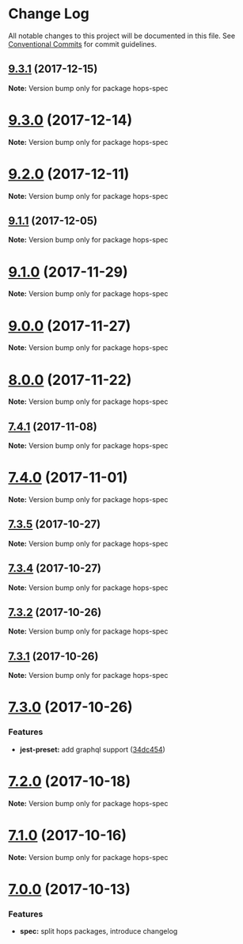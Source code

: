 # Change Log

All notable changes to this project will be documented in this file.
See [Conventional Commits](https://conventionalcommits.org) for commit guidelines.

<a name="9.3.1"></a>
## [9.3.1](https://github.com/xing/hops/compare/v9.3.0...v9.3.1) (2017-12-15)




**Note:** Version bump only for package hops-spec

<a name="9.3.0"></a>
# [9.3.0](https://github.com/xing/hops/compare/v9.2.0...v9.3.0) (2017-12-14)




**Note:** Version bump only for package hops-spec

<a name="9.2.0"></a>
# [9.2.0](https://github.com/xing/hops/compare/v9.1.1...v9.2.0) (2017-12-11)




**Note:** Version bump only for package hops-spec

<a name="9.1.1"></a>
## [9.1.1](https://github.com/xing/hops/compare/v9.1.0...v9.1.1) (2017-12-05)




**Note:** Version bump only for package hops-spec

<a name="9.1.0"></a>
# [9.1.0](https://github.com/xing/hops/compare/v9.0.1...v9.1.0) (2017-11-29)




**Note:** Version bump only for package hops-spec

<a name="9.0.0"></a>
# [9.0.0](https://github.com/xing/hops/compare/v8.0.0...v9.0.0) (2017-11-27)




**Note:** Version bump only for package hops-spec

<a name="8.0.0"></a>
# [8.0.0](https://github.com/xing/hops/compare/v7.4.1...v8.0.0) (2017-11-22)




**Note:** Version bump only for package hops-spec

<a name="7.4.1"></a>
## [7.4.1](https://github.com/xing/hops/compare/v7.4.0...v7.4.1) (2017-11-08)




**Note:** Version bump only for package hops-spec

<a name="7.4.0"></a>
# [7.4.0](https://github.com/xing/hops/compare/v7.3.5...v7.4.0) (2017-11-01)




**Note:** Version bump only for package hops-spec

<a name="7.3.5"></a>
## [7.3.5](https://github.com/xing/hops/compare/v7.3.4...v7.3.5) (2017-10-27)




**Note:** Version bump only for package hops-spec

<a name="7.3.4"></a>
## [7.3.4](https://github.com/xing/hops/compare/v7.3.3...v7.3.4) (2017-10-27)




**Note:** Version bump only for package hops-spec

<a name="7.3.2"></a>
## [7.3.2](https://github.com/xing/hops/compare/v7.3.1...v7.3.2) (2017-10-26)




**Note:** Version bump only for package hops-spec

<a name="7.3.1"></a>
## [7.3.1](https://github.com/xing/hops/compare/v7.3.0...v7.3.1) (2017-10-26)




**Note:** Version bump only for package hops-spec

<a name="7.3.0"></a>
# [7.3.0](https://github.com/xing/hops/compare/v7.2.0...v7.3.0) (2017-10-26)


### Features

* **jest-preset:** add graphql support ([34dc454](https://github.com/xing/hops/commit/34dc454))




<a name="7.2.0"></a>
# [7.2.0](https://github.com/xing/hops/compare/v7.1.0...v7.2.0) (2017-10-18)




**Note:** Version bump only for package hops-spec

<a name="7.1.0"></a>
# [7.1.0](https://github.com/xing/hops/compare/v7.0.0...v7.1.0) (2017-10-16)




**Note:** Version bump only for package hops-spec

<a name="7.0.0"></a>
# [7.0.0](https://github.com/xing/hops/compare/v6.2.8...v7.0.0) (2017-10-13)


### Features

* **spec:** split hops packages, introduce changelog
